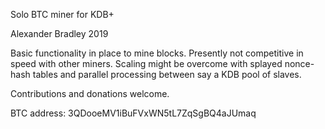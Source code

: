 Solo BTC miner for KDB+

Alexander Bradley 2019


Basic functionality in place to mine blocks. Presently not competitive in speed with other miners. Scaling might be overcome with splayed nonce-hash tables and parallel processing between say a KDB pool of slaves.

Contributions and donations welcome.

BTC address: 3QDooeMV1iBuFVxWN5tL7ZqSgBQ4aJUmaq

